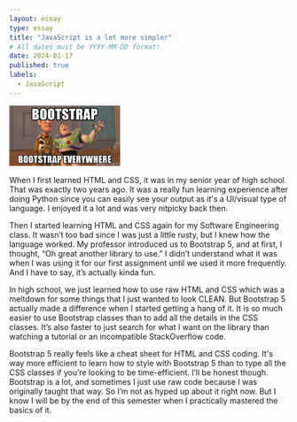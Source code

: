 ```yaml
---
layout: essay
type: essay
title: "JavaScript is a lot more simpler"
# All dates must be YYYY-MM-DD format!
date: 2024-01-17
published: true
labels:
  - JavaScript
---
```


<img width="200px" class="rounded float-start pe-4" src="../img/bootstrap-bootstrap-everywhere.jpg">

When I first learned HTML and CSS, it was in my senior year of high school. That was exactly two years ago. It was a really fun learning experience after doing Python since you can easily see your output as it's a UI/visual type of language. I enjoyed it a lot and was very nitpicky back then. 

Then I started learning HTML and CSS again for my Software Engineering class. It wasn’t too bad since I was just a little rusty, but I knew how the language worked. My professor introduced us to Bootstrap 5, and at first, I thought, “Oh great another library to use.” I didn’t understand what it was when I was using it for our first assignment until we used it more frequently. And I have to say, it’s actually kinda fun.

In high school, we just learned how to use raw HTML and CSS which was a meltdown for some things that I just wanted to look CLEAN. But Bootstrap 5 actually made a difference when I started getting a hang of it. It is so much easier to use Bootstrap classes than to add all the details in the CSS classes. It’s also faster to just search for what I want on the library than watching a tutorial or an incompatible StackOverflow code. 

Bootstrap 5 really feels like a cheat sheet for HTML and CSS coding. It's way more efficient to learn how to style with Bootstrap 5 than to type all the CSS classes if you’re looking to be time-efficient. I’ll be honest though. Bootstrap is a lot, and sometimes I just use raw code because I was originally taught that way. So I’m not as hyped up about it right now. But I know I will be by the end of this semester when I practically mastered the basics of it. 
